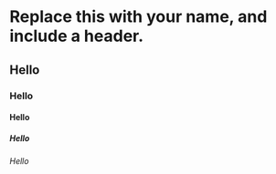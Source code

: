 # Replace this with your name, and include a header.
## Hello
### Hello
#### Hello
##### Hello
###### Hello
